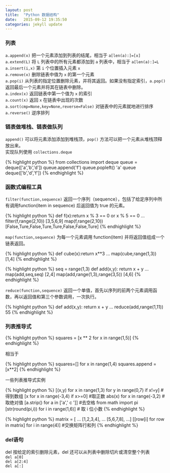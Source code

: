 ```yaml
---
layout: post
title:  "Python 数据结构"
date:   2015-09-12 19:35:50
categories: jekyll update
---
```

### 列表

`a.append(x)` 把一个元素添加到列表的结尾，相当于 `a[len(a):]=[x]`  
`a.extend(L)` 将 `L` 列表中的所有元素都添加到 `a` 列表中，相当于 `a[len(a):]=L`   
`a.insert(i,x)` 第 `i` 个位置插入元素 `x`    
`a.remove(x)` 删除链表中值为 `x` 的第一个元素  
`a.pop(i)` 从列表的指定位置删除元素，并将其返回。如果没有指定索引，`a.pop()` 返回最后一个元素并将其在链表中删除。  
`a.index(x)` 返回链表中第一个值为 `x` 的索引  
`a.count(x)` 返回 `x` 在链表中出现的次数  
`a.sort(cmp=None,key=None,reverse=False)` 对链表中的元素就地进行排序  
`a.reverse()` 逆序排列

### 链表做堆栈、链表做队列

`append()` 可以将元素添加添加到堆栈顶，`pop()` 方法可以把一个元素从堆栈顶释放出来。  
实现队列使用 `collections.deque`

{% highlight python %}
from collections import deque
queue = deque(['a','b','d'])
queue.append('f')
queue.popleft()
'a'
queue
deque(['b','d','f'])
{% endhighlight %}

### 函数式编程工具

`filter(function,sequence)` 返回一个序列（sequence），包括了给定序列中所有调用function(item in sequence) 后返回值为 true 的元素。

{% highlight python %}
def f(x):return x % 3 == 0 or x % 5 == 0
...
filter(f,range(2,10))
[3,5,6,9]
map(f,range(2,10))
[False,Ture,False,Ture,Ture,False,False,Ture]
{% endhighlight %}

`map(function,sequence)` 为每一个元素调用 function(item) 并将返回值组成一个链表返回。

{% highlight python %}
def cube(x):return x**3
...
map(cube,range(1,3))
[1,4]
{% endhighlight %}

{% highlight python %}
seq = range(1,3)
def add(x,y): return x + y
...
map(add,seq,seq)
[2,4]
map(add,range(1,3),range(3,5))
[4,6]
{% endhighlight %}

`reduce(function,sequence)` 返回一个单值，首先以序列的前两个元素调用函数，再以返回值和第三个参数调用，一次执行。

{% highlight python %}
def add(x,y): return x + y
...
reduce(add,range(1,11))
55
{% endhighlight %}


### 列表推导式

{% highlight python %}
squares = [x ** 2 for x in range(1,5)]
{% endhighlight %}

相当于

{% highlight python %}
squares=[]
for x in range(1,4)
	squares.append = [x**2]
{% endhighlight %}

一些列表推导式实例

{% highlight python %}
[(x,y) for x in range(1,3) for y in range(0,7) if x!=y]  # 得到数组
[x for x in range(-3,4) if x>=0]   #取正数
abs(x) for x in range(-3,2)   #取绝对值
[a.strip() for a in ['a','  c ']]  #去空格
from math import pi
[str(round(pi,i)) for i in range(1,6)]  # 取 i 位小数
{% endhighlight %}

{% highlight python %}
matrix = [
...    [1,2,3,4],
...    [5,6,7,8],
...]
[[row[i] for row in matrix] for i in range(4)]  #交换矩阵行和列
{% endhighlight %}


### del语句

del 按给定的索引删除元素，del 还可以从列表中删除切片或清空整个列表  
`del a[0]`  
`del a[2:4]`  
`del a[:]`  